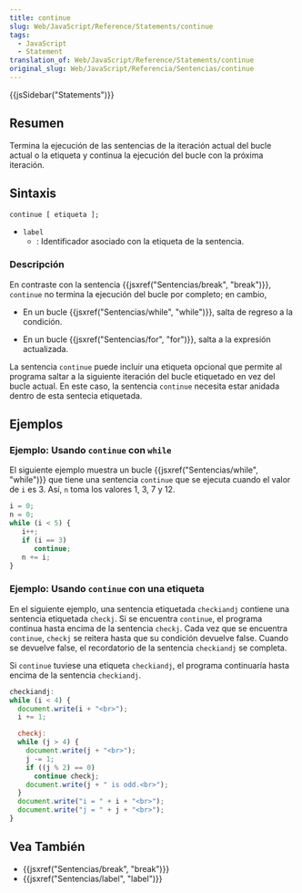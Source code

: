 ```yaml
---
title: continue
slug: Web/JavaScript/Reference/Statements/continue
tags:
  - JavaScript
  - Statement
translation_of: Web/JavaScript/Reference/Statements/continue
original_slug: Web/JavaScript/Referencia/Sentencias/continue
---
```


{{jsSidebar("Statements")}}

## Resumen

Termina la ejecución de las sentencias de la iteración actual del bucle actual o la etiqueta y continua la ejecución del bucle con la próxima iteración.

## Sintaxis

```
continue [ etiqueta ];
```

- `label`
  - : Identificador asociado con la etiqueta de la sentencia.

### Descripción

En contraste con la sentencia {{jsxref("Sentencias/break", "break")}}, `continue` no termina la ejecución del bucle por completo; en cambio,

- En un bucle {{jsxref("Sentencias/while", "while")}}, salta de regreso a la condición.

- En un bucle {{jsxref("Sentencias/for", "for")}}, salta a la expresión actualizada.

La sentencia `continue` puede incluir una etiqueta opcional que permite al programa saltar a la siguiente iteración del bucle etiquetado en vez del bucle actual. En este caso, la sentencia `continue` necesita estar anidada dentro de esta sentecia etiquetada.

## Ejemplos

### Ejemplo: Usando `continue` con `while`

El siguiente ejemplo muestra un bucle {{jsxref("Sentencias/while", "while")}} que tiene una sentencia `continue` que se ejecuta cuando el valor de `i` es 3. Así, `n` toma los valores 1, 3, 7 y 12.

```js
i = 0;
n = 0;
while (i < 5) {
   i++;
   if (i == 3)
      continue;
   n += i;
}
```

### Ejemplo: Usando `continue` con una etiqueta

En el siguiente ejemplo, una sentencia etiquetada `checkiandj` contiene una sentencia etiquetada `checkj`. Si se encuentra `continue`, el programa continua hasta encima de la sentencia `checkj`. Cada vez que se encuentra `continue`, `checkj` se reitera hasta que su condición devuelve false. Cuando se devuelve false, el recordatorio de la sentencia `checkiandj` se completa.

Si `continue` tuviese una etiqueta `checkiandj`, el programa continuaría hasta encima de la sentencia `checkiandj`.

```js
checkiandj:
while (i < 4) {
  document.write(i + "<br>");
  i += 1;

  checkj:
  while (j > 4) {
    document.write(j + "<br>");
    j -= 1;
    if ((j % 2) == 0)
      continue checkj;
    document.write(j + " is odd.<br>");
  }
  document.write("i = " + i + "<br>");
  document.write("j = " + j + "<br>");
}
```

## Vea También

- {{jsxref("Sentencias/break", "break")}}
- {{jsxref("Sentencias/label", "label")}}
